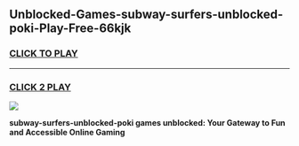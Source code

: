 
## Unblocked-Games-subway-surfers-unblocked-poki-Play-Free-66kjk
<h3>
<a href="https://premium76.site?title=subway-surfers-unblocked-poki&ref=21A">CLICK TO PLAY</a></h3>
<hr>

<h3>
<a href="https://premium76.site?title=subway-surfers-unblocked-poki&ref=21A">CLICK 2 PLAY</a>
  
</h3>

<a href="https://premium76.site?title=subway-surfers-unblocked-poki&ref=21A"><img src="https://clearcache.store/games.png"></a>


**subway-surfers-unblocked-poki games unblocked: Your Gateway to Fun and Accessible Online Gaming**
